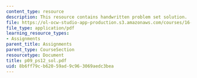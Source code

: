 ```yaml
---
content_type: resource
description: This resource contains handwritten problem set solution.
file: https://ol-ocw-studio-app-production.s3.amazonaws.com/courses/16-01-unified-engineering-i-ii-iii-iv-fall-2005-spring-2006/8b6ff79cb62059ad9c963069aedc3bea_p09_ps12_sol.pdf
file_type: application/pdf
learning_resource_types:
- Assignments
parent_title: Assignments
parent_type: CourseSection
resourcetype: Document
title: p09_ps12_sol.pdf
uid: 8b6ff79c-b620-59ad-9c96-3069aedc3bea
---
```

